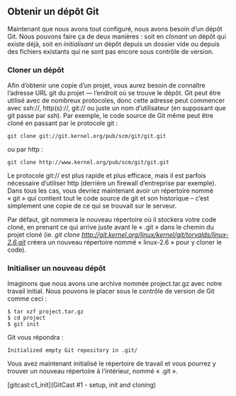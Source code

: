 ## Obtenir un dépôt Git ##

Maintenant que nous avons tout configuré, nous avons besoin d’un dépôt Git.
Nous pouvons faire ça de deux manières : soit en *clonant* un dépôt qui
existe déjà, soit en *initialisant* un dépôt depuis un dossier vide ou 
depuis des fichiers existants qui ne sont pas encore sous contrôle de version.

### Cloner un dépôt ###

Afin d’obtenir une copie d’un projet, vous aurez besoin de connaître l’adresse
URL git du projet — l’endroit où se trouve le dépôt. Git peut être utilisé
avec de nombreux protocoles, donc cette adresse peut commencer avec ssh://,
http(s)://, git:// ou juste un nom d’utilisateur (en supposant que git passe
par ssh). Par exemple, le code source de Git même peut être cloné en passant
par le protocole git :

    git clone git://git.kernel.org/pub/scm/git/git.git

ou par http :

    git clone http://www.kernel.org/pub/scm/git/git.git

Le protocole git:// est plus rapide et plus efficace, mais il est parfois
nécessaire d’utiliser http (derrière un firewall d’entreprise par exemple).
Dans tous les cas, vous devriez maintenant avoir un répertoire nommé « git »
qui contient tout le code source de git et son historique – c’est
simplement une copie de ce qui se trouvait sur le serveur.

Par défaut, git nommera le nouveau répertoire où il stockera votre code
cloné, en prenant ce qui arrive juste avant le « .git » dans le chemin
du projet cloné (ie. *git clone
http://git.kernel.org/linux/kernel/git/torvalds/linux-2.6.git* créera un
nouveau répertoire nommé « linux-2.6 » pour y cloner le code).

### Initialiser un nouveau dépôt ###

Imaginons que nous avons une archive nommée project.tar.gz avec notre
travail initial. Nous pouvons le placer sous le contrôle de version de Git
comme ceci :

    $ tar xzf project.tar.gz
    $ cd project
    $ git init

Git vous répondra :

    Initialized empty Git repository in .git/

Vous avez maintenant initialisé le répertoire de travail et vous pourrez
y trouver un nouveau répertoire à l’intérieur, nommé « .git ».

[gitcast:c1_init](GitCast #1 - setup, init and cloning)
